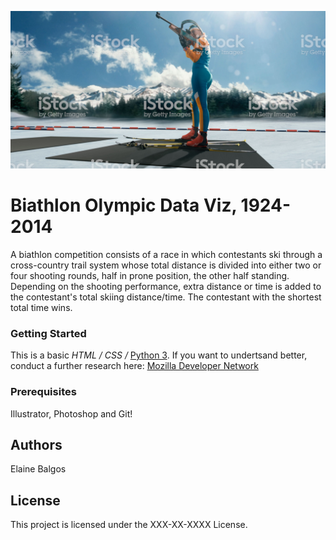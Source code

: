 ![Biathlon Olympic Data Viz!](/images/biathlon.jpg "Biathlon Sport")

# Biathlon Olympic Data Viz, 1924-2014

A biathlon competition consists of a race in which contestants ski through a cross-country trail system whose total distance is divided into either two or four shooting rounds, half in prone position, the other half standing. Depending on the shooting performance, extra distance or time is added to the contestant's total skiing distance/time. The contestant with the shortest total time wins.


### Getting Started
This is a basic _HTML / CSS /_ [Python 3](https://www.python.org/). If you want to undertsand better, conduct a further research here: [Mozilla Developer Network](https://developer.mozilla.org/en-US/docs/Learn)


### Prerequisites
Illustrator, Photoshop and Git!


## Authors
Elaine Balgos


## License
This project is licensed under the XXX-XX-XXXX License.
